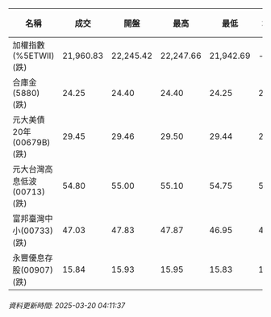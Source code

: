 | 名稱 | 成交 | 開盤 | 最高 | 最低 | 均價 | 成交金額(億) | 昨收 | 漲跌幅 | 漲跌 | 總量 | 昨量 | 振幅 |
| -------- | -------- | -------- | -------- |-------- | -------- | -------- |-------- |-------- |-------- | -------- | -------- |-------- |
|加權指數(%5ETWII) (跌)|21,960.83|22,245.42|22,247.66|21,942.69|-|3,036.30|22,271.67|1.40%|310.84|6,034,640|0|1.37%|
|合庫金(5880) (跌)|24.25|24.40|24.40|24.25|24.29|1.78|24.35|0.41%|0.10|7,332|8,368|0.62%|
|元大美債20年(00679B) (跌)|29.45|29.46|29.50|29.44|29.46|23.29|29.51|0.20%|0.06|79,053|34,101|0.20%|
|元大台灣高息低波(00713) (跌)|54.80|55.00|55.10|54.75|54.90|9.85|54.90|0.18%|0.10|17,951|14,205|0.64%|
|富邦臺灣中小(00733) (跌)|47.03|47.83|47.87|46.95|47.26|0.488|47.87|1.75%|0.84|1,033|691|1.92%|
|永豐優息存股(00907) (跌)|15.84|15.93|15.95|15.83|15.87|0.193|15.92|0.50%|0.08|1,215|1,192|0.75%|
###### 資料更新時間: 2025-03-20 04:11:37